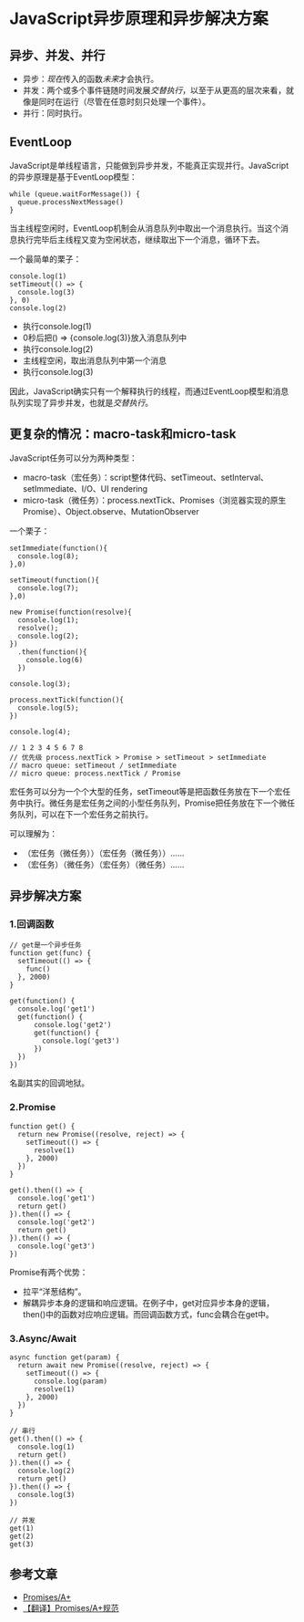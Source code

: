 # JavaScript异步原理和异步解决方案

## 异步、并发、并行

* 异步：*现在*传入的函数*未来*才会执行。
* 并发：两个或多个事件链随时间发展*交替执行*，以至于从更高的层次来看，就像是同时在运行（尽管在任意时刻只处理一个事件）。
* 并行：同时执行。

## EventLoop

JavaScript是单线程语言，只能做到异步并发，不能真正实现并行。JavaScript的异步原理是基于EventLoop模型：

    while (queue.waitForMessage()) {
      queue.processNextMessage()
    }
    
当主线程空闲时，EventLoop机制会从消息队列中取出一个消息执行。当这个消息执行完毕后主线程又变为空闲状态，继续取出下一个消息，循环下去。

一个最简单的栗子：

    console.log(1)
    setTimeout(() => {
      console.log(3)
    }, 0)
    console.log(2)

* 执行console.log(1)
* 0秒后把() => {console.log(3)}放入消息队列中
* 执行console.log(2)
* 主线程空闲，取出消息队列中第一个消息
* 执行console.log(3)

因此，JavaScript确实只有一个解释执行的线程，而通过EventLoop模型和消息队列实现了异步并发，也就是*交替执行*。

## 更复杂的情况：macro-task和micro-task

JavaScript任务可以分为两种类型：

* macro-task（宏任务）：script整体代码、setTimeout、setInterval、setImmediate、I/O、UI rendering
* micro-task（微任务）：process.nextTick、Promises（浏览器实现的原生Promise）、Object.observe、MutationObserver

一个栗子：

    setImmediate(function(){
      console.log(8);
    },0)

    setTimeout(function(){
      console.log(7);
    },0)

    new Promise(function(resolve){
      console.log(1);
      resolve();
      console.log(2);
    })
      .then(function(){
        console.log(6)
      })

    console.log(3);

    process.nextTick(function(){
      console.log(5);
    })

    console.log(4);
    
    // 1 2 3 4 5 6 7 8
    // 优先级 process.nextTick > Promise > setTimeout > setImmediate
    // macro queue: setTimeout / setImmediate
    // micro queue: process.nextTick / Promise

宏任务可以分为一个个大型的任务，setTimeout等是把函数任务放在下一个宏任务中执行。微任务是宏任务之间的小型任务队列，Promise把任务放在下一个微任务队列，可以在下一个宏任务之前执行。

可以理解为：
* （宏任务（微任务））（宏任务（微任务））……
* （宏任务）（微任务）（宏任务）（微任务）……

## 异步解决方案

### 1.回调函数

    // get是一个异步任务
    function get(func) {
      setTimeout(() => {
        func()
      }, 2000)
    }

    get(function() {
      console.log('get1')
      get(function() {
          console.log('get2')
          get(function() {
            console.log('get3')
          })
      })
    })

名副其实的回调地狱。
        
### 2.Promise

    function get() {
      return new Promise((resolve, reject) => {
        setTimeout(() => {
          resolve(1)
        }, 2000)
      })
    }

    get().then(() => {
      console.log('get1')
      return get()
    }).then(() => {
      console.log('get2')
      return get()
    }).then(() => {
      console.log('get3')
    })
    
Promise有两个优势：
* 拉平“洋葱结构”。
* 解耦异步本身的逻辑和响应逻辑。在例子中，get对应异步本身的逻辑，then()中的函数对应响应逻辑。而回调函数方式，func会耦合在get中。

### 3.Async/Await

    async function get(param) {
      return await new Promise((resolve, reject) => {
        setTimeout(() => {
          console.log(param)
          resolve(1)
        }, 2000)
      })
    }

    // 串行
    get().then(() => {
      console.log(1)
      return get()
    }).then(() => {
      console.log(2)
      return get()
    }).then(() => {
      console.log(3)
    })

    // 并发
    get(1)
    get(2)
    get(3)



## 参考文章

* [Promises/A+](https://promisesaplus.com/)
* [【翻译】Promises/A+规范](http://www.ituring.com.cn/article/66566)